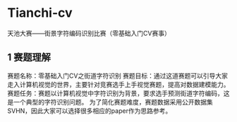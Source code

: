 # Tianchi-cv
天池大赛——街景字符编码识别比赛（零基础入门CV赛事）
## 1 赛题理解
赛题名称：零基础入门CV之街道字符识别
赛题目标：通过这道赛题可以引导大家走入计算机视觉的世界，主要针对竞赛选手上手视觉赛题，提高对数据建模能力。
赛题任务：赛题以计算机视觉中字符识别为背景，要求选手预测街道字符编码，这是一个典型的字符识别问题。
为了简化赛题难度，赛题数据采用公开数据集SVHN，因此大家可以选择很多相应的paper作为思路参考。
